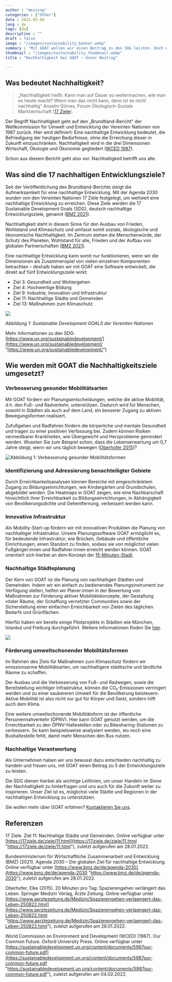 ```yaml
---
author : "meining"
categories : ["Other"]
date : 2022-02-04
lang : de
tags: [de]
description : ""
draft : false
image : "/images/sustainability_banner.webp"
summary : "Mit GOAT wollen wir einen Beitrag zu den SDG leisten. Doch was bedeutet das konkret? In diesem Blogartikel erklären wir, wie wir eine nachhaltige Entwicklung fördern."
thumbnail : "/images/sustainability_thumbnail.webp"
title : "Nachhaltigkeit bei GOAT – Unser Beitrag"

---
```

## Was bedeutet Nachhaltigkeit?

> „Nachhaltigkeit heißt: Kann man auf Dauer so weitermachen, wie man es heute macht? Wenn man das nicht kann, dann ist es nicht nachhaltig“ Anselm Görres, Forum Ökologisch-Soziale Marktwirtschaft ([17 Ziele](https://17ziele.de/ziele/11.html "https://17ziele.de/ziele/11.html")).

Der Begriff Nachhaltigkeit geht auf den „Brundtland-Bericht" der Weltkommission für Umwelt und Entwicklung der Vereinten Nationen von 1987 zurück. Hier wird definiert: Eine nachhaltige Entwicklung bedeutet, die Befriedigung der heutigen Bedürfnisse, ohne die Erreichung dieser in Zukunft einzuschränken. Nachhaltigkeit wird in die drei Dimensionen Wirtschaft, Ökologie und Ökonomie gegliedert ([WCED 1987](https://sustainabledevelopment.un.org/content/documents/5987our-common-future.pdf)).

Schon aus diesem Bericht geht also vor: Nachhaltigkeit betrifft uns alle.

## Was sind die 17 nachhaltigen Entwicklungsziele?

Seit der Veröffentlichung des Brundtland-Berichts steigt die Aufmerksamkeit für eine nachhaltige Entwicklung. Mit der Agenda 2030 wurden von den Vereinten Nationen 17 Ziele festgelegt, um weltweit eine nachhaltige Entwicklung zu erreichen. Diese Ziele werden die 17 Sustainable Development Goals (SDG), deutsch nachhaltige Entwicklungsziele, genannt ([BMZ 2021](https://www.bmz.de/de/agenda-2030)).

Nachhaltigkeit steht in diesem Sinne für den Ausbau von Frieden, Wohlstand und Klimaschutz und umfasst somit soziale, ökologische und ökonomische Nachhaltigkeit. Im Zentrum stehen die Menschenwürde, der Schutz des Planeten, Wohlstand für alle, Frieden und der Aufbau von globalen Partnerschaften ([BMZ 2021](https://www.bmz.de/de/agenda-2030)).

Eine nachhaltige Entwicklung kann somit nur funktionieren, wenn wir die Dimensionen als Zusammenspiel von vielen einzelnen Komponenten betrachten – deshalb haben wir mit GOAT eine Software entwickelt, die direkt auf fünf Entwicklungsziele wirkt:

* Ziel 3: Gesundheit und Wohlergehen
* Ziel 4: Hochwertige Bildung
* Ziel 9: Industrie, Innovation und Infrastruktur
* Ziel 11: Nachhaltige Städte und Gemeinden
* Ziel 13: Maßnahmen zum Klimaschutz

![](/images/e-sdg-poster-2019_without-un-emblem_web.webp)

_Abbildung 1: Sustainable Development GOALS der Vereinten Nationen_

Mehr Informationen zu den SDG: [https://www.un.org/sustainabledevelopment/](https://www.un.org/sustainabledevelopment/ "https://www.un.org/sustainabledevelopment/")

## Wie werden mit GOAT die Nachhaltigkeitsziele umgesetzt?

### Verbesserung gesunder Mobilitätsarten

Mit GOAT fördern wir Planungsentscheidungen, welche die aktive Mobilität, d.h. den Fuß- und Radverkehr, unterstützen. Dadurch wird für Menschen, sowohl in Städten als auch auf dem Land, ein besserer Zugang zu aktiven Bewegungsformen realisiert.

Zufußgehen und Radfahren fördern die körperliche und mentale Gesundheit und tragen zu einer positiven Verfassung bei. Zudem können Risiken vermeidbarer Krankheiten, wie Übergewicht und Herzprobleme gemindert werden. Wussten Sie zum Beispiel schon, dass die Lebenserwartung um 0,7 Jahre steigt, wenn wir uns täglich bewegen ([Oberhofer 2015](https://www.aerztezeitung.de/Medizin/Spazierengehen-verlaengert-das-Leben-250822.html))?

![](/images/undraw_ride_a_bicycle_re_6tjy.webp "Abbildung 1: Verbesserung gesunder Mobilitätsformen")

### Identifizierung und Adressierung benachteiligter Gebiete

Durch Erreichbarkeitsanalysen können Bereiche mit eingeschränktem Zugang zu Bildungseinrichtungen, wie Kindergärten und Grundschulen, abgebildet werden.
Die Heatmaps in GOAT zeigen, wie eine Nachbarschaft hinsichtlich ihrer Erreichbarkeit zu Bildungseinrichtungen, in Abhängigkeit von Bevölkerungsdichte und Gehentfernung, verbessert werden kann.

### Innovative Infrastruktur

Als Mobility-Start-up fördern wir mit innovativen Produkten die Planung von nachhaltiger Infrastruktur. Unsere Planungssoftware GOAT ermöglicht es, für bedeutende Infrastruktur, wie Brücken, Gebäude und öffentliche Einrichtungen, einen Standort zu finden, sodass sie von möglichst vielen Fußgänger:innen und Radfahrer:innen erreicht werden können. GOAT orientiert sich hierbei an dem Konzept der [15-Minuten-Stadt](/posts/2020-12-08-15minutecity/ "Die 15-Minuten-Stadt mit GOAT planen").

### Nachhaltige Städteplanung

Der Kern von GOAT ist die Planung von nachhaltigen Städten und Gemeinden. Indem wir ein einfach zu bedienendes Planungsinstrument zur Verfügung stellen, helfen wir Planer:innen in der Bewertung von Maßnahmen zur Förderung aktiver Mobilitätskonzepte, der Gestaltung vitaler Räume, der Schaffung vernetzter Communities sowie der Sicherstellung einer einfachen Erreichbarkeit von Zielen des täglichen Bedarfs und Grünflächen.

Hierfür haben wir bereits einige Pilotprojekte in Städten wie München, Istanbul und Freiburg durchgeführt. Weitere Informationen finden Sie [hier](/goat-application/ "GOAT live").

![](/images/undraw_a_day_at_the_park_re_9kxj.webp)

### Förderung umweltschonender Mobilitätsformen

Im Rahmen des Ziels für Maßnahmen zum Klimaschutz fördern wir emissionsarme Mobilitätsarten, um nachhaltigere städtische und ländliche Räume zu schaffen.

Der Ausbau und die Verbesserung von Fuß- und Radwegen, sowie die Bereitstellung wichtiger Infrastruktur, können die CO₂-Emissionen verringert werden und zu einer saubereren Umwelt für die Bevölkerung beisteuern. Aktive Mobilität ist also nicht nur gut für Körper und Geist, sondern hilft auch dem Klima.

Eine weitere umweltschonende Mobilitätsform ist der öffentliche Personennahverkehr (ÖPNV). Hier kann GOAT genutzt werden, um die Erreichbarkeit zu den ÖPNV-Haltestellen oder zu Bikesharing-Stationen zu verbessern. So kann beispielsweise analysiert werden, wo noch eine Bushaltestelle fehlt, damit mehr Menschen den Bus nutzen.

### Nachhaltige Verantwortung

Als Unternehmen haben wir uns bewusst dazu entschieden nachhaltig zu handeln und freuen uns, mit GOAT einen Beitrag zu 5 der Entwicklungsziele zu leisten.

Die SDG dienen hierbei als wichtige Leitlinien, um unser Handeln im Sinne der Nachhaltigkeit zu hinterfragen und uns auch für die Zukunft weiter zu inspirieren. Unser Ziel ist es, möglichst viele Städte und Regionen in der nachhaltigen Entwicklung zu unterstützen.

Sie wollen mehr über GOAT erfahren? [Kontaktieren Sie uns](/kontakt "Kontaktformular").

## Referenzen

17 Ziele. Ziel 11: Nachhaltige Städte und Gemeinden. Online verfügbar unter [https://17ziele.de/ziele/11.html](https://17ziele.de/ziele/11.html "https://17ziele.de/ziele/11.html"), zuletzt aufgerufen am 28.01.2022.

Bundesministerium für Wirtschaftliche Zusammenarbeit und Entwicklung (BMZ) (2021). Agenda 2030 – Die globalen Ziel für nachhaltige Entwicklung. Online verfügbar unter [https://www.bmz.de/de/agenda-2030](https://www.bmz.de/de/agenda-2030 "https://www.bmz.de/de/agenda-2030"), zuletzt aufgerufen am 28.01.2022.

Oberhofer, Elke (2015). 20 Minuten pro Tag: Spazierengehen verlängert das Leben. Springer Medizin Verlag, Ärzte Zeitung. Online verfügbar unter [https://www.aerztezeitung.de/Medizin/Spazierengehen-verlaengert-das-Leben-250822.html](https://www.aerztezeitung.de/Medizin/Spazierengehen-verlaengert-das-Leben-250822.html "https://www.aerztezeitung.de/Medizin/Spazierengehen-verlaengert-das-Leben-250822.html"), zuletzt aufgerufen am 28.01.2022.

World Commission on Environment and Development (WCED) (1987). Our Common Future. Oxford University Press. Online verfügbar unter [https://sustainabledevelopment.un.org/content/documents/5987our-common-future.pdf](https://sustainabledevelopment.un.org/content/documents/5987our-common-future.pdf "https://sustainabledevelopment.un.org/content/documents/5987our-common-future.pdf"), zuletzt aufgerufen am 04.02.2022.